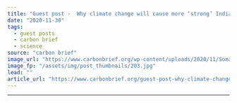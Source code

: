 ```yaml
---
title: "Guest post -  Why climate change will cause more ‘strong’ Indian Ocean Dipole events"
date: "2020-11-30"
tags: 
  - guest posts
  - carbon brief
  - science
source: "carbon brief"
image_url: "https://www.carbonbrief.org/wp-content/uploads/2020/11/Somali-men-push-their-rickshaw-through-flood-waters-after-a-flash-flood-in-Mogadishu-Somalia-107x71.jpg"
image_fp: "/assets/img/post_thumbnails/203.jpg"
lead: ""
article_url: "https://www.carbonbrief.org/guest-post-why-climate-change-will-cause-more-strong-indian-ocean-dipole-events"
---
```


---
